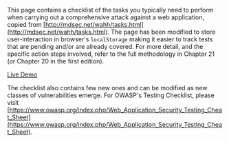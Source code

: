 This page contains a checklist of the tasks you typically need to perform when carrying out a comprehensive attack against a web application, copied from [http://mdsec.net/wahh/tasks.html](http://mdsec.net/wahh/tasks.html). The page has been modified to store user-interaction in browser's `localStorage` making it easier to track tests that are pending and/or are already covered. For more detail, and the specific action steps involved, refer to the full methodology in Chapter 21 (or Chapter 20 in the first edition).

[Live Demo](http://cm2.pw/tasks/)

The checklist also contains few new ones and can be modified as new classes of vulnerabilities emerge. For OWASP's Testing Checklist, please visit [https://www.owasp.org/index.php/Web_Application_Security_Testing_Cheat_Sheet](https://www.owasp.org/index.php/Web_Application_Security_Testing_Cheat_Sheet).

